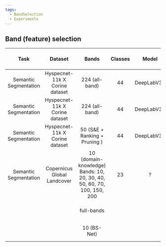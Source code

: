 ```yaml
---
tags:
  - BandSelection
  - Experiments
---
```

## Band (feature) selection

|         Task          |            Dataset             |                                   Bands                                   | Classes |   Model    |        Model details        |                       IoU                        | Fscore  | Avg Latency |  Total FLOPS  | Model size | Number of Params |        Other         | Stopped @ epoch |
| :-------------------: | :----------------------------: | :-----------------------------------------------------------------------: | :-----: | :--------: | :-------------------------: | :----------------------------------------------: | :-----: | :---------: | :-----------: | :--------: | :--------------: | :------------------: | :-------------: |
| Semantic Segmentation | Hyspecnet-11k X Corine dataset |                              224 (all-band)                               |   44    | DeepLabV3+ | Encoder: `resnext50_32x4d`  |   0.5005 (Computed with JaccardIndex Pytorch)    |  ~0.58  |    ~7 ms    | 5 151 752 704 |     -      |        -         | No data augmentation |       69        |
| Semantic Segmentation | Hyspecnet-11k X Corine dataset |                              224 (all-band)                               |   44    | DeepLabV3+ | Encoder: `resnext101_32x8d` |   0.5258 (Computed with JaccardIndex Pytorch)    | ~0.6036 |   ~10 ms    | 9 772 237 312 | 567.04 MB  |       90M        | No data augmentation |       220       |
| Semantic Segmentation | Hyspecnet-11k X Corine dataset |                       50 (S&E + Ranking + Pruning )                       |   44    | DeepLabV3+ | Encoder: `resnext101_32x8d` | 0.49 (Computed with SegModelsPytorch's IoU func) | ~0.7466 |   ~6.7 ms   | 2 920 389 248 | 218.08 MB  |       26M        | No data augmentation |       73        |
| Semantic Segmentation |  Copernicus Global Landcover   | 10 (domain-knowledge)<br>Bands: 10, 20, 30, 40, 50, 60, 70, 100, 150, 200 |   23    |     ?      |              ?              |                        ?                         |  ~0.75  |             |               |            |                  |                      |                 |
|                       |                                |                                full-bands                                 |         |            | Encoder: `resnext50_32x4d`  |                                                  |         |             | 4 862 280 192 | 218.33 MB  |    26,779,175    |                      |                 |
|                       |                                |                                10 (BS-Net)                                |         |            |                             |                                                  |         |             | 2 420 163 840 | 203.53 MB  |    26,182,460    |                      |                 |

